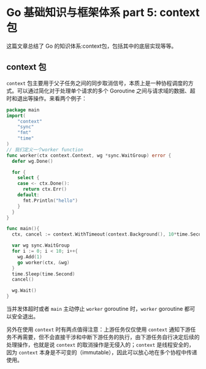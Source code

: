 # Go 基础知识与框架体系 part 5: context包


这篇文章总结了 Go 的知识体系:context包，包括其中的底层实现等等。

<!--more-->

## context 包

`context` 包主要用于父子任务之间的同步取消信号，本质上是一种协程调度的方式。可以通过简化对于处理单个请求的多个 Goroutine 之间与请求域的数据、超时和退出等操作。来看两个例子：

```go
package main
import(
	"context"
	"sync"
	"fmt"
	"time"
)
// 我们定义一个worker function
func worker(ctx context.Context, wg *sync.WaitGroup) error {
  defer wg.Done()

  for {
    select {
    case <- ctx.Done():
      return ctx.Err()
    default:
      fmt.Println("hello")
    }
  }
}

func main(){
  ctx, cancel := context.WithTimeout(context.Background(), 10*time.Second)

  var wg sync.WaitGroup
  for i := 0; i < 10; i++{
    wg.Add(1)
    go worker(ctx, &wg)
  }
  time.Sleep(time.Second)
  cancel()

  wg.Wait()
}

```

当并发体超时或者 `main` 主动停止 `worker` goroutine 时，`worker` goroutine 都可以安全退出。

另外在使用 `context` 时有两点值得注意：上游任务仅仅使用 `context` 通知下游任务不再需要，但不会直接干涉和中断下游任务的执行，由下游任务自行决定后续的处理操作，也就是说 `context` 的取消操作是无侵入的；`context` 是线程安全的，因为 `context` 本身是不可变的（immutable），因此可以放心地在多个协程中传递使用。

